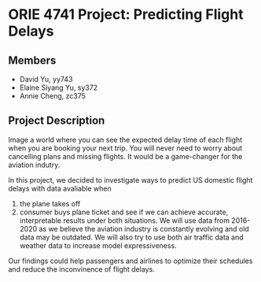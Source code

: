 # ORIE 4741 Project: Predicting Flight Delays
## Members
- David Yu, yy743
- Elaine Siyang Yu, sy372
- Annie Cheng, zc375
## Project Description
Image a world where you can see the expected delay time of each flight when you are booking your next trip. You will never need to worry about cancelling plans and missing flights. It would be a game-changer for the aviation indutry.

In this project, we decided to investigate ways to predict US domestic flight delays with data avaliable when
1. the plane takes off
2. consumer buys plane ticket
and see if we can achieve accurate, interpretable results under both situations. We will use data from 2016-2020 as we believe the aviation industry is constantly evolving and old data may be outdated. We will also try to use both air traffic data and weather data to increase model expressiveness.

Our findings could help passengers and airlines to optimize their schedules and reduce the inconvinence of flight delays.


